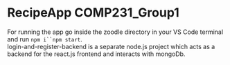 # RecipeApp COMP231_Group1
For running the app go inside the zoodle directory in your VS Code terminal and run `npm i``npm start`.  
login-and-register-backend is a separate node.js project which acts as a backend for the react.js frontend and interacts with mongoDb.